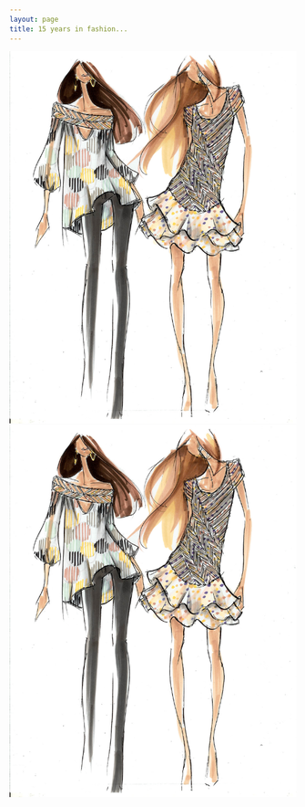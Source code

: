 ```yaml
---
layout: page
title: 15 years in fashion...
---
```


<div class="imagegallery">

<a href="/images/fashion1.jpg" class="gallery" data-featherlight="image"><img src="/images/fashion1.jpg"/></a>
<a href="/images/fashion1.jpg" class="gallery" data-featherlight="image"><img src="/images/fashion1.jpg"/></a>

</div>

<script>
	$('a.gallery').featherlightGallery({
		openSpeed: 300
	});
    </script>